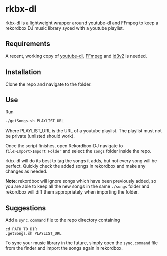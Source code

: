 # rkbx-dl

rkbx-dl is a lightweight wrapper around youtube-dl and FFmpeg to keep a rekordbox DJ music library syced with a youtube playlist. 

## Requirements 
A recent, working copy of [youtube-dl](https://github.com/ytdl-org/youtube-dl), [FFmpeg](https://ffmpeg.org) and [id3v2](https://id3v2.sourceforge.net) is needed.

## Installation

Clone the repo and navigate to the folder. 

## Use

Run 
```
./getSongs.sh PLAYLIST_URL
```
Where PLAYLIST_URL is the URL of a youtube playlist. The playlist must not be private (unlisted should work).

Once the script finishes, open Rekordbox-DJ navigate to `file>Import>Import Folder` and select the `songs` folder inside the repo. 

rkbx-dl will do its best to tag the songs it adds, but not every song will be perfect. Quickly check the added songs in rekordbox and make any changes as needed. 

__Note__: rekordbox will ignore songs which have been previously added, so you are able to keep all the new songs in the same `./songs` folder and rekordbox will diff them appropriately when importing the folder. 

## Suggestions

Add a `sync.command` file to the repo directory containing 
```
cd PATH_TO_DIR
.getSongs.sh PLAYLIST_URL
```
To sync your music library in the future, simply open the `sync.command` file from the finder and import the songs again in rekordbox. 





